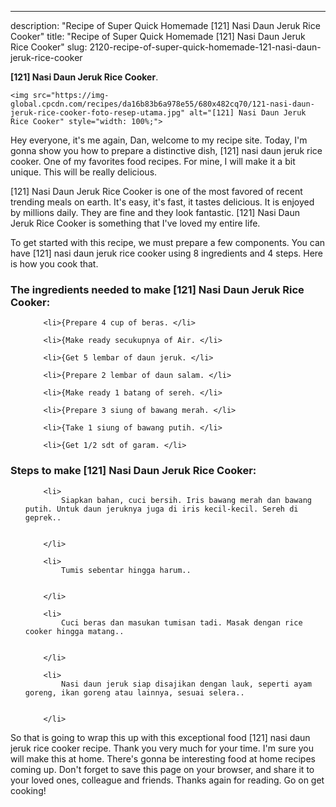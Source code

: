 ---
description: "Recipe of Super Quick Homemade [121] Nasi Daun Jeruk Rice Cooker"
title: "Recipe of Super Quick Homemade [121] Nasi Daun Jeruk Rice Cooker"
slug: 2120-recipe-of-super-quick-homemade-121-nasi-daun-jeruk-rice-cooker

<p>
	<strong>[121] Nasi Daun Jeruk Rice Cooker</strong>. 
	
</p>
<p>
	
	<img src="https://img-global.cpcdn.com/recipes/da16b83b6a978e55/680x482cq70/121-nasi-daun-jeruk-rice-cooker-foto-resep-utama.jpg" alt="[121] Nasi Daun Jeruk Rice Cooker" style="width: 100%;">
	
	
</p>
<p>
	Hey everyone, it's me again, Dan, welcome to my recipe site. Today, I'm gonna show you how to prepare a distinctive dish, [121] nasi daun jeruk rice cooker. One of my favorites food recipes. For mine, I will make it a bit unique. This will be really delicious.
</p>
	
<p>
	
</p>
<p>
	[121] Nasi Daun Jeruk Rice Cooker is one of the most favored of recent trending meals on earth. It's easy, it's fast, it tastes delicious. It is enjoyed by millions daily. They are fine and they look fantastic. [121] Nasi Daun Jeruk Rice Cooker is something that I've loved my entire life.
</p>

<p>
To get started with this recipe, we must prepare a few components. You can have [121] nasi daun jeruk rice cooker using 8 ingredients and 4 steps. Here is how you cook that.
</p>

<h3>The ingredients needed to make [121] Nasi Daun Jeruk Rice Cooker:</h3>

<ol>
	
		<li>{Prepare 4 cup of beras. </li>
	
		<li>{Make ready secukupnya of Air. </li>
	
		<li>{Get 5 lembar of daun jeruk. </li>
	
		<li>{Prepare 2 lembar of daun salam. </li>
	
		<li>{Make ready 1 batang of sereh. </li>
	
		<li>{Prepare 3 siung of bawang merah. </li>
	
		<li>{Take 1 siung of bawang putih. </li>
	
		<li>{Get 1/2 sdt of garam. </li>
	
</ol>
<p>
	
</p>

<h3>Steps to make [121] Nasi Daun Jeruk Rice Cooker:</h3>

<ol>
	
		<li>
			Siapkan bahan, cuci bersih. Iris bawang merah dan bawang putih. Untuk daun jeruknya juga di iris kecil-kecil. Sereh di geprek..
			
			
		</li>
	
		<li>
			Tumis sebentar hingga harum..
			
			
		</li>
	
		<li>
			Cuci beras dan masukan tumisan tadi. Masak dengan rice cooker hingga matang..
			
			
		</li>
	
		<li>
			Nasi daun jeruk siap disajikan dengan lauk, seperti ayam goreng, ikan goreng atau lainnya, sesuai selera..
			
			
		</li>
	
</ol>

<p>
	
</p>

<p>
	So that is going to wrap this up with this exceptional food [121] nasi daun jeruk rice cooker recipe. Thank you very much for your time. I'm sure you will make this at home. There's gonna be interesting food at home recipes coming up. Don't forget to save this page on your browser, and share it to your loved ones, colleague and friends. Thanks again for reading. Go on get cooking!
</p>
